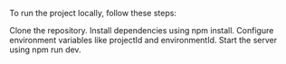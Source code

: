 To run the project locally, follow these steps:

Clone the repository.
Install dependencies using npm install.
Configure environment variables like projectId and environmentId.
Start the server using npm run dev.
